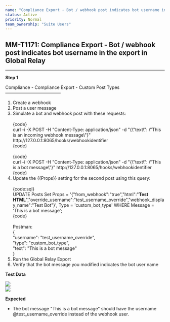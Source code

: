 ```yaml
---
name: "Compliance Export - Bot / webhook post indicates bot username in the export in Global Relay"
status: Active
priority: Normal
team_ownership: "Suite Users"
---
```


## MM-T1171: Compliance Export - Bot / webhook post indicates bot username in the export in Global Relay

---

**Step 1**

Compliance - Compliance Export - Custom Post Types\
–––––––––––––––––––––––––

1. Create a webhook
2. Post a user message
3. Simulate a bot and webhook post with these requests:\
   \
   {code}\
   curl -i -X POST -H "Content-Type: application/json" -d "{\\"text\\": \\"This is an incoming webhook message\\"}" http\://127.0.0.1:8065/hooks/webhookidentifier\
   {code}\
   \
   {code}\
   curl -i -X POST -H "Content-Type: application/json" -d "{\\"text\\": \\"This is a bot message\\"}" http\://127.0.0.1:8065/hooks/webhookidentifier\
   {code}
4. Update the {{Props}} setting for the second post using this query:\
   \
   {code:sql}\
   UPDATE Posts Set Props = '{"from\_webhook":"true","html":"**Test HTML**","override\_username":"test\_username\_override","webhook\_display\_name":"Test Bot"}', Type = 'custom\_bot\_type' WHERE Message = 'This is a bot message';\
   {code}\
   \
   Postman:\
   {\
   "username": "test\_username\_override",\
   "type": "custom\_bot\_type",\
   "text": "This is a bot message"\
   }
5. Run the Global Relay Export
6. Verify that the bot message you modified indicates the bot user name

**Test Data**

![](https://smartbear-tm4j-prod-us-west-2-attachment-rich-text.s3.us-west-2.amazonaws.com/embedded-f3277290f945470c4add5d21ef3dc7ca7b74388fc7152bfb6b99ae58c66a95a8-1605085977550-Screen+Shot+2020-11-11+at+1.12.29+AM.png)\
![](https://smartbear-tm4j-prod-us-west-2-attachment-rich-text.s3.us-west-2.amazonaws.com/embedded-f3277290f945470c4add5d21ef3dc7ca7b74388fc7152bfb6b99ae58c66a95a8-1605086237869-Screen+Shot+2020-11-11+at+1.16.24+AM.png)

**Expected**

- The bot message "This is a bot message" should have the username @test\_username\_override instead of the webhook user.
